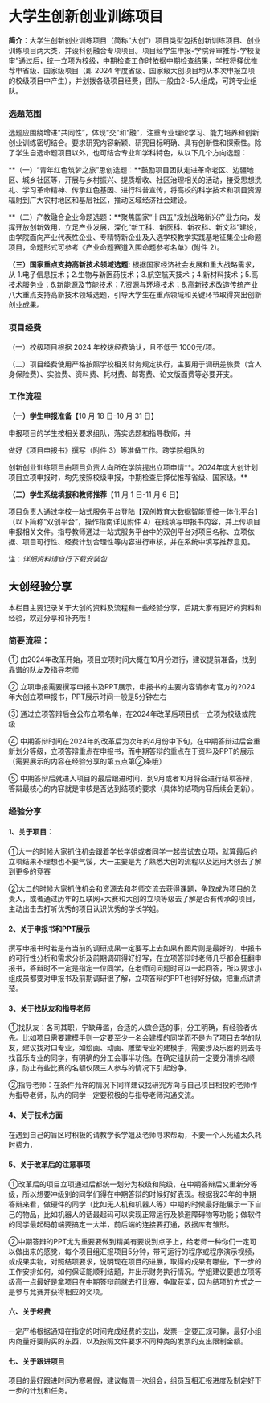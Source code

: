 # 大学生创新创业训练项目

**简介**：大学生创新创业训练项目（简称“大创”）项目类型包括创新训练项目、创业训练项目两大类，并设科创融合专项项目。项目经学生申报-学院评审推荐-学校复审”通过后，统一立项为校级，中期检查工作时依据中期检查结果，学校将择优推荐申省级、国家级项目（即 2024 年度省级、国家级大创项目均从本次申报立项的校级项目中产生），并划拨各级项目经费，团队一般由2~5人组成，可跨专业组队。

### **选题范围**

选题应围绕增进“共同性”，体现“交”和“融”，注重专业理论学习、能力培养和创新创业训练密切结合。要求研究内容新颖、研究目标明确、具有创新性和探索性。除了学生自选命题项目以外，也可结合专业和学科特色，从以下几个方向选题：

**（一）“青年红色筑梦之旅”思创选题：**鼓励项目团队走进革命老区、边疆地区、城乡社区等，开展与乡村振兴、提质增收、社区治理相关的活动，接受思想洗礼、学习革命精神、传承红色基因、进行科普宣传，将高校的科学技术和项目资源辐射到广大农村地区和基层社区，推动区域经济社会建设。

**（二）产教融合企业命题选题：**聚焦国家“十四五”规划战略新兴产业方向，发挥开放创新效用，立足产业发展，深化“新工科、新医科、新农科、新文科”建设，由学院面向产业代表性企业、专精特新企业及入选学校教学实践基地征集企业命题项目，命题形式可参考《产业命题赛道入围命题参考名单》(附件 2)。

**（三）国家重点支持高新技术领域选题:** 根据国家经济社会发展和重大战略需求，从 1.电子信息技术；2.生物与新医药技术；3.航空航天技术；4.新材料技术；5.高技术服务业；6.新能源及节能技术；7.资源与环境技术；8.高新技术改造传统产业八大重点支持高新技术领域选题，引导大学生在重点领域和关键环节取得突出创新创业成果。

### 项目经费

（一）校级项目根据 2024 年校拨经费确认，且不低于 1000元/项。

（二）项目经费使用严格按照学校相关财务规定执行，主要用于调研差旅费（含人身保险费）、实验费、资料费、耗材费、邮寄费、论文版面费等必要开支。

### 工作流程

**（一）学生申报准备**【10 月 18 日-10 月 31 日】

申报项目的学生按相关要求组队，落实选题和指导教师，并

做好《项目申报书》撰写（附件 3）等准备工作。跨学院组队的

创新创业训练项目由项目负责人向所在学院提出立项申请**。2024年度大创计划项目立项申报时，均先按照校级申报，中期检查后择优推荐省级、国家级。**

**（二）学生系统填报和教师推荐**【11 月 1 日-11 月 6 日】

项目负责人通过学校一站式服务平台登陆【双创教育大数据智能管控一体化平台】（以下简称“双创平台”，操作指南详见附件 4）在线填写申报书内容，并上传项目申报相关文件。指导教师通过一站式服务平台中的双创平台对项目名称、立项依据、项目可行性、经费计划合理性等内容进行审核，并在系统中填写推荐意见。



注：*详细资料请自行下载安装包*

## 大创经验分享

本栏目主要记录关于大创的资料及流程和一些经验分享，后期大家有更好的资料和经验，欢迎分享和补充哦！

 

### 简要流程：

① 由2024年改革开始，项目立项时间大概在10月份进行，建议提前准备，找到靠谱的队友及指导老师

② 立项申报需要撰写申报书及PPT展示，申报书的主要内容请参考官方的2024年大创立项申报书，PPT展示时间一般是5分钟左右

③ 通过立项答辩后会公布立项名单，在2024年改革后项目统一立项为校级或院级

④ 中期答辩时间在2024年的改革后为次年的4月份中下旬，在中期答辩过后会重新划分等级，立项答辩重点在申报书，而中期答辩的重点在于资料及PPT的展示（需要展示的内容在经验分享的第五点第②条哦）

⑤ 中期答辩后就进入项目的最后跟进时间，到9月或者10月将会进行结项答辩，答辩最核心的内容就是审核是否达到结项的要求（具体的结项内容后续会更新）。

 

### 经验分享

#### 1、关于项目：

①大一的时候大家抓住机会跟着学长学姐或者同学一起尝试去立项，就算最后的立项结果不理想也不要气馁，大一主要是为了熟悉大创的流程以及运用大创去了解到更多的竞赛

②大二的时候大家抓住机会和资源去和老师交流去获得课题，争取成为项目的负责人，或者通过历年的互联网+大赛和大创的立项等级去了解是否有传承的项目，主动出击去打听优秀的项目认识优秀的学长学姐。

#### 2、关于申报书和PPT展示

撰写申报书时若是有当前的调研成果一定要写上去如果有图片则是最好的，申报书的可行性分析和需求分析及前期调研得好好写，在立项答辩时老师几乎都会狂翻申报书，答辩时不一定是指定一位同学，在老师问问题时可以一起回答，所以要求小组成员都要对申报书及前期调研很了解，立项答辩的PPT也得好好做，把重点讲清楚。

#### 3、关于找队友和指导老师

  ①找队友：各司其职，宁缺毋滥，合适的人做合适的事，分工明确，有经验者优先。比如项目需要建模手则一定要至少一名会建模的同学而不是为了项目去学的队友，建议找对口专业，如绘画、动画、雕塑专业的建模手，需要涉及乐器的则去寻找音乐专业的同学，有明确的分工会事半功倍。在确定组队前一定要分清排名顺序，防止有些比赛的名额仅限三人参与的情况下引起纷争。

 ②指导老师：在条件允许的情况下同样建议找研究方向与自己项目相投的老师作为指导老师，队内的同学一定要积极的与指导老师沟通交流。

#### 4、关于技术方面

  在遇到自己的盲区时积极的请教学长学姐及老师寻求帮助，不要一个人死磕太久耗时费力，

#### 5、关于改革后的注意事项

 ①改革后的项目立项通过后都统一划分为校级和院级，在中期答辩后又重新分等级，所以想要冲级别的同学们得在中期答辩的时候好好表现。根据我23年的中期答辩来看，做硬件的同学（比如无人机和机器人等）中期的时候最好能展示一下自己的物品，比如机器人的话最起码可以实现正常运行及躲避障碍物等功能；做软件的同学最起码前端要搞定一大半，前后端的连接要打通，数据库有雏形。

②中期答辩的PPT尤为重要要做到精美有要说到点子上，给老师一种你们一定可以做出来的感觉，每个项目组汇报项目5分钟，带可运行的程序或程序演示视频，或成果实物，对照结项要求，说明现在项目的进展，取得的成果有哪些，下一步的工作安排如何，如何保证能顺利结题，并出示财务执行情况。学姐建议要想立项等级高一点最好是拿项目在中期答辩前就去打比赛，争取获奖，因为结项的方式之一是参与竞赛并获得相应的奖项。

#### 六、关于经费

  一定严格根据通知在指定的时间完成经费的支出，发票一定要正规可靠，最好小组内商量好要购买的东西，以及按照文件要求不同种类的发票的支出限制金额。

#### 七、关于跟进项目

  项目的最好跟进时间为寒暑假，建议每周一次组会，组员互相汇报进度及制定好下一步的计划和任务。
